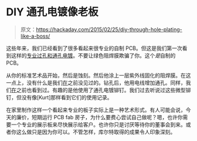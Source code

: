 # DIY 通孔电镀像老板

> 原文：<https://hackaday.com/2015/02/25/diy-through-hole-plating-like-a-boss/>

这些年来，我们已经看到了很多看起来很专业的自制 PCB。但这是我们第一次看到这样的[专业过孔和通孔电镀](http://kavionic.com/blog/Making_PCB)。不要让绿色阻焊膜欺骗了你。这个*是*自制的 PCB。

从你的标准艺术品开始，然后是蚀刻。然后他涂上一层紫外线固化的阻焊膜。在这一点上，没有什么是我们[在](http://hackaday.com/2014/07/15/diy-circuit-boards-look-professional/)之前没见过的。钻孔后，他用电线增加通孔。同样，我们[在](http://hackaday.com/2013/02/19/via-press-crushes-copper-to-make-a-mechanical-connection/)之前也看到过。有趣的是他使用了通孔电镀铆钉。我们过去听说过这些微型铆钉，但没有像[Kurt]那样看到它们的使用记录。

在家里制作这样一个看起来专业的板子实际上是一种艺术形式。有人可能会说，今天的廉价，短期运行 PCB fab 房子，为什么要费心尝试自己做呢？嗯，也许你需要一个专业的展示板来尽快展示给客户。也许你只是讨厌等待你的董事会到来。或者你这么做只是因为你可以。不管怎样，库尔特取得的成果令人印象深刻。